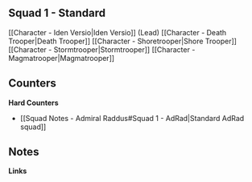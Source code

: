 
## Squad 1 - Standard
[[Character - Iden Versio|Iden Versio]] (Lead)
[[Character - Death Trooper|Death Trooper]]
[[Character - Shoretrooper|Shore Trooper]]
[[Character - Stormtrooper|Stormtrooper]]
[[Character - Magmatrooper|Magmatrooper]]

**Counters**
 - 

**Hard Counters**
 - [[Squad Notes - Admiral Raddus#Squad 1 - AdRad|Standard AdRad squad]]

**Notes**
 - 

**Links**

